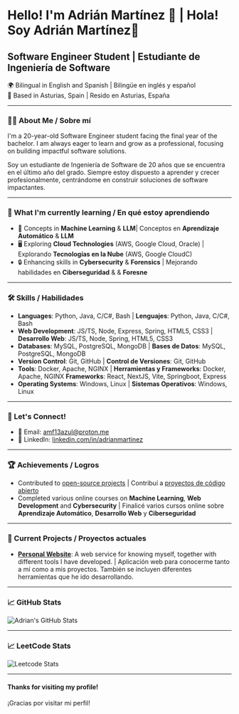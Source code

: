 # Hello! I'm Adrián Martínez 👋 | Hola! Soy Adrián Martínez👋

## Software Engineer Student | Estudiante de Ingeniería de Software

🌍 Bilingual in English and Spanish | Bilingüe en inglés y español  
📍 Based in Asturias, Spain | Resido en Asturias, España  

---

### 🧑‍💻 About Me / Sobre mí

I'm a 20-year-old Software Engineer student facing the final year of the bachelor. I am always eager to learn and grow as a professional, focusing on building impactful software solutions.

Soy un estudiante de Ingeniería de Software de 20 años que se encuentra en el último año del grado. Siempre estoy dispuesto a aprender y crecer profesionalmente, centrándome en construir soluciones de software impactantes.

---

### 🌱 What I'm currently learning / En qué estoy aprendiendo

- 🧠 Concepts in **Machine Learning** & **LLM**| Conceptos en **Aprendizaje Automático** & **LLM**
- 🖥️ Exploring **Cloud Technologies** (AWS, Google Cloud, Oracle) | Explorando **Tecnologías en la Nube** (AWS, Google CloudC)  
- 🔒 Enhancing skills in **Cybersecurity** & **Forensics** | Mejorando habilidades en **Ciberseguridad** & & **Foresne**

---

### 🛠️ Skills / Habilidades

- **Languages**: Python, Java, C/C#, Bash | **Lenguajes**: Python, Java, C/C#, Bash
- **Web Development**: JS/TS, Node, Express, Spring, HTML5, CSS3 | **Desarrollo Web**: JS/TS, Node, Spring, HTML5, CSS3  
- **Databases**: MySQL, PostgreSQL, MongoDB | **Bases de Datos**: MySQL, PostgreSQL, MongoDB  
- **Version Control**: Git, GitHub | **Control de Versiones**: Git, GitHub  
- **Tools**: Docker, Apache, NGINX | **Herramientas y Frameworks**: Docker, Apache, NGINX
  **Frameworks**: React, NextJS, Vite, Springboot, Express
- **Operating Systems**: Windows, Linux | **Sistemas Operativos**: Windows, Linux

---

### 💬 Let's Connect!

- 📧 Email: [amf13azul@proton.me](mailto:amf13azul@proton.me)  
- 💼 LinkedIn: [linkedin.com/in/adrianmartinez](https://linkedin.com/in/adrianmfuentes)  

---

### 🏆 Achievements / Logros

- Contributed to [open-source projects](https://github.com/Arquisoft/wichat_en2b) | Contribuí a [proyectos de código abierto](https://github.com/Arquisoft/wichat_en2b)
- Completed various online courses on **Machine Learning**, **Web Development** and **Cybersecurity** | Finalicé varios cursos online sobre **Aprendizaje Automático**, **Desarrollo Web** y **Ciberseguridad**  

---

### 🚀 Current Projects / Proyectos actuales

- [**Personal Website**](https://martinezfuentesadrian-dev.vercel.app/es): A web service for knowing myself, together with different tools I have developed. | Aplicación web para conocerme tanto a mí como a mis proyectos. También se incluyen diferentes herramientas que he ido desarrollando.

---

### 📈 GitHub Stats

![Adrian's GitHub Stats](https://github-readme-stats.vercel.app/api?username=adrianmfuentes&show_icons=true&count_private=true&hide=prs&theme=radical)

---

### 📈 LeetCode Stats

![Leetcode Stats](https://leetcard.jacoblin.cool/adrianmfuentes)

---

#### Thanks for visiting my profile!  
¡Gracias por visitar mi perfil!


